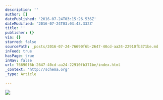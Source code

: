 ```yaml
---
description: ''
author: []
datePublished: '2016-07-24T03:15:26.536Z'
dateModified: '2016-07-24T03:03:43.332Z'
title: ''
publisher: {}
via: {}
starred: false
sourcePath: _posts/2016-07-24-76690f6b-2647-40cd-aa24-22910fb371be.md
inFeed: true
hasPage: true
inNav: false
url: 76690f6b-2647-40cd-aa24-22910fb371be/index.html
_context: 'http://schema.org'
_type: Article

---
```

![](https://the-grid-user-content.s3-us-west-2.amazonaws.com/b6881cfd-d9a9-47a3-ac06-8d3b8949cb05.jpg)